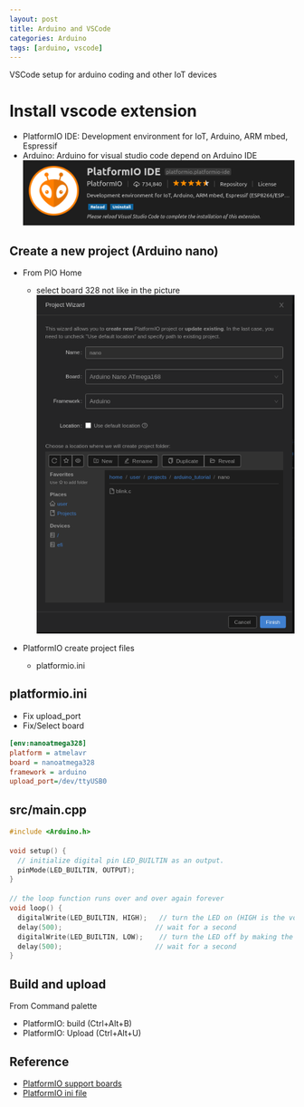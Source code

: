 ```yaml
---
layout: post
title: Arduino and VSCode
categories: Arduino
tags: [arduino, vscode]
---
```

VSCode setup for arduino coding and other IoT devices

# Install vscode extension
- PlatformIO IDE: Development environment for IoT, Arduino, ARM mbed, Espressif 
- Arduino: Arduino for visual studio code depend on Arduino IDE
![](/images/2019-01-01-12-30-53.png)

## Create a new project (Arduino nano)
- From PIO Home
    - select board 328 not like in the picture
![](/images/2019-01-01-12-35-33.png)

- PlatformIO create project files
  - platformio.ini
  
## platformio.ini
- Fix upload_port
- Fix/Select board

```ini
[env:nanoatmega328]
platform = atmelavr
board = nanoatmega328
framework = arduino
upload_port=/dev/ttyUSB0
```

## src/main.cpp
```cpp
#include <Arduino.h>

void setup() {
  // initialize digital pin LED_BUILTIN as an output.
  pinMode(LED_BUILTIN, OUTPUT);
}

// the loop function runs over and over again forever
void loop() {
  digitalWrite(LED_BUILTIN, HIGH);   // turn the LED on (HIGH is the voltage level)
  delay(500);                       // wait for a second
  digitalWrite(LED_BUILTIN, LOW);    // turn the LED off by making the voltage LOW
  delay(500);                       // wait for a second
}
```

## Build and upload
From Command palette
- PlatformIO: build (Ctrl+Alt+B)
- PlatformIO: Upload (Ctrl+Alt+U)

## Reference
- [PlatformIO support boards](https://platformio.org/boards)
- [PlatformIO ini file](https://docs.platformio.org/en/latest/projectconf.html)

